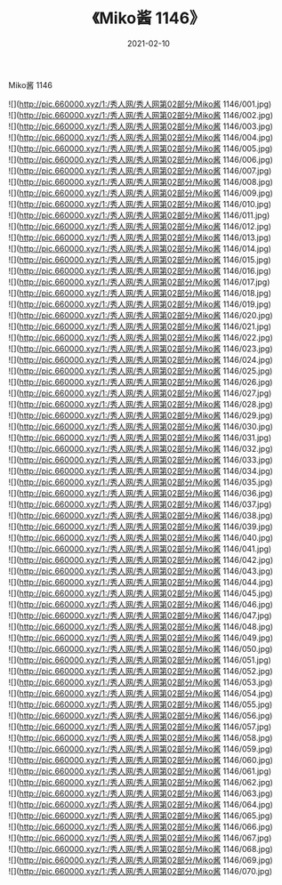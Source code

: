 ﻿---
layout: post
title:  《Miko酱 1146》
date:   2021-02-10
img: http://pic.660000.xyz/1:/秀人网/秀人网第02部分/Miko酱 1146/000.jpg
categories: [美女, 清纯, 唯美]
---

Miko酱 1146

  ![](http://pic.660000.xyz/1:/秀人网/秀人网第02部分/Miko酱 1146/001.jpg) <br> ![](http://pic.660000.xyz/1:/秀人网/秀人网第02部分/Miko酱 1146/002.jpg) <br> ![](http://pic.660000.xyz/1:/秀人网/秀人网第02部分/Miko酱 1146/003.jpg) <br> ![](http://pic.660000.xyz/1:/秀人网/秀人网第02部分/Miko酱 1146/004.jpg) <br> ![](http://pic.660000.xyz/1:/秀人网/秀人网第02部分/Miko酱 1146/005.jpg) <br> ![](http://pic.660000.xyz/1:/秀人网/秀人网第02部分/Miko酱 1146/006.jpg) <br> ![](http://pic.660000.xyz/1:/秀人网/秀人网第02部分/Miko酱 1146/007.jpg) <br> ![](http://pic.660000.xyz/1:/秀人网/秀人网第02部分/Miko酱 1146/008.jpg) <br> ![](http://pic.660000.xyz/1:/秀人网/秀人网第02部分/Miko酱 1146/009.jpg) <br> ![](http://pic.660000.xyz/1:/秀人网/秀人网第02部分/Miko酱 1146/010.jpg) <br> ![](http://pic.660000.xyz/1:/秀人网/秀人网第02部分/Miko酱 1146/011.jpg) <br> ![](http://pic.660000.xyz/1:/秀人网/秀人网第02部分/Miko酱 1146/012.jpg) <br> ![](http://pic.660000.xyz/1:/秀人网/秀人网第02部分/Miko酱 1146/013.jpg) <br> ![](http://pic.660000.xyz/1:/秀人网/秀人网第02部分/Miko酱 1146/014.jpg) <br> ![](http://pic.660000.xyz/1:/秀人网/秀人网第02部分/Miko酱 1146/015.jpg) <br> ![](http://pic.660000.xyz/1:/秀人网/秀人网第02部分/Miko酱 1146/016.jpg) <br> ![](http://pic.660000.xyz/1:/秀人网/秀人网第02部分/Miko酱 1146/017.jpg) <br> ![](http://pic.660000.xyz/1:/秀人网/秀人网第02部分/Miko酱 1146/018.jpg) <br> ![](http://pic.660000.xyz/1:/秀人网/秀人网第02部分/Miko酱 1146/019.jpg) <br> ![](http://pic.660000.xyz/1:/秀人网/秀人网第02部分/Miko酱 1146/020.jpg) <br> ![](http://pic.660000.xyz/1:/秀人网/秀人网第02部分/Miko酱 1146/021.jpg) <br> ![](http://pic.660000.xyz/1:/秀人网/秀人网第02部分/Miko酱 1146/022.jpg) <br> ![](http://pic.660000.xyz/1:/秀人网/秀人网第02部分/Miko酱 1146/023.jpg) <br> ![](http://pic.660000.xyz/1:/秀人网/秀人网第02部分/Miko酱 1146/024.jpg) <br> ![](http://pic.660000.xyz/1:/秀人网/秀人网第02部分/Miko酱 1146/025.jpg) <br> ![](http://pic.660000.xyz/1:/秀人网/秀人网第02部分/Miko酱 1146/026.jpg) <br> ![](http://pic.660000.xyz/1:/秀人网/秀人网第02部分/Miko酱 1146/027.jpg) <br> ![](http://pic.660000.xyz/1:/秀人网/秀人网第02部分/Miko酱 1146/028.jpg) <br> ![](http://pic.660000.xyz/1:/秀人网/秀人网第02部分/Miko酱 1146/029.jpg) <br> ![](http://pic.660000.xyz/1:/秀人网/秀人网第02部分/Miko酱 1146/030.jpg) <br> ![](http://pic.660000.xyz/1:/秀人网/秀人网第02部分/Miko酱 1146/031.jpg) <br> ![](http://pic.660000.xyz/1:/秀人网/秀人网第02部分/Miko酱 1146/032.jpg) <br> ![](http://pic.660000.xyz/1:/秀人网/秀人网第02部分/Miko酱 1146/033.jpg) <br> ![](http://pic.660000.xyz/1:/秀人网/秀人网第02部分/Miko酱 1146/034.jpg) <br> ![](http://pic.660000.xyz/1:/秀人网/秀人网第02部分/Miko酱 1146/035.jpg) <br> ![](http://pic.660000.xyz/1:/秀人网/秀人网第02部分/Miko酱 1146/036.jpg) <br> ![](http://pic.660000.xyz/1:/秀人网/秀人网第02部分/Miko酱 1146/037.jpg) <br> ![](http://pic.660000.xyz/1:/秀人网/秀人网第02部分/Miko酱 1146/038.jpg) <br> ![](http://pic.660000.xyz/1:/秀人网/秀人网第02部分/Miko酱 1146/039.jpg) <br> ![](http://pic.660000.xyz/1:/秀人网/秀人网第02部分/Miko酱 1146/040.jpg) <br> ![](http://pic.660000.xyz/1:/秀人网/秀人网第02部分/Miko酱 1146/041.jpg) <br> ![](http://pic.660000.xyz/1:/秀人网/秀人网第02部分/Miko酱 1146/042.jpg) <br> ![](http://pic.660000.xyz/1:/秀人网/秀人网第02部分/Miko酱 1146/043.jpg) <br> ![](http://pic.660000.xyz/1:/秀人网/秀人网第02部分/Miko酱 1146/044.jpg) <br> ![](http://pic.660000.xyz/1:/秀人网/秀人网第02部分/Miko酱 1146/045.jpg) <br> ![](http://pic.660000.xyz/1:/秀人网/秀人网第02部分/Miko酱 1146/046.jpg) <br> ![](http://pic.660000.xyz/1:/秀人网/秀人网第02部分/Miko酱 1146/047.jpg) <br> ![](http://pic.660000.xyz/1:/秀人网/秀人网第02部分/Miko酱 1146/048.jpg) <br> ![](http://pic.660000.xyz/1:/秀人网/秀人网第02部分/Miko酱 1146/049.jpg) <br> ![](http://pic.660000.xyz/1:/秀人网/秀人网第02部分/Miko酱 1146/050.jpg) <br> ![](http://pic.660000.xyz/1:/秀人网/秀人网第02部分/Miko酱 1146/051.jpg) <br> ![](http://pic.660000.xyz/1:/秀人网/秀人网第02部分/Miko酱 1146/052.jpg) <br> ![](http://pic.660000.xyz/1:/秀人网/秀人网第02部分/Miko酱 1146/053.jpg) <br> ![](http://pic.660000.xyz/1:/秀人网/秀人网第02部分/Miko酱 1146/054.jpg) <br> ![](http://pic.660000.xyz/1:/秀人网/秀人网第02部分/Miko酱 1146/055.jpg) <br> ![](http://pic.660000.xyz/1:/秀人网/秀人网第02部分/Miko酱 1146/056.jpg) <br> ![](http://pic.660000.xyz/1:/秀人网/秀人网第02部分/Miko酱 1146/057.jpg) <br> ![](http://pic.660000.xyz/1:/秀人网/秀人网第02部分/Miko酱 1146/058.jpg) <br> ![](http://pic.660000.xyz/1:/秀人网/秀人网第02部分/Miko酱 1146/059.jpg) <br> ![](http://pic.660000.xyz/1:/秀人网/秀人网第02部分/Miko酱 1146/060.jpg) <br> ![](http://pic.660000.xyz/1:/秀人网/秀人网第02部分/Miko酱 1146/061.jpg) <br> ![](http://pic.660000.xyz/1:/秀人网/秀人网第02部分/Miko酱 1146/062.jpg) <br> ![](http://pic.660000.xyz/1:/秀人网/秀人网第02部分/Miko酱 1146/063.jpg) <br> ![](http://pic.660000.xyz/1:/秀人网/秀人网第02部分/Miko酱 1146/064.jpg) <br> ![](http://pic.660000.xyz/1:/秀人网/秀人网第02部分/Miko酱 1146/065.jpg) <br> ![](http://pic.660000.xyz/1:/秀人网/秀人网第02部分/Miko酱 1146/066.jpg) <br> ![](http://pic.660000.xyz/1:/秀人网/秀人网第02部分/Miko酱 1146/067.jpg) <br> ![](http://pic.660000.xyz/1:/秀人网/秀人网第02部分/Miko酱 1146/068.jpg) <br> ![](http://pic.660000.xyz/1:/秀人网/秀人网第02部分/Miko酱 1146/069.jpg) <br> ![](http://pic.660000.xyz/1:/秀人网/秀人网第02部分/Miko酱 1146/070.jpg) <br>